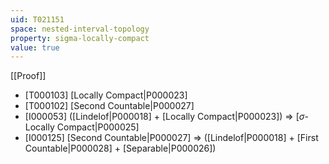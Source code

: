 ```yaml
---
uid: T021151
space: nested-interval-topology
property: sigma-locally-compact
value: true
---
```

[[Proof]]

* [T000103] [Locally Compact|P000023]
* [T000102] [Second Countable|P000027]
* [I000053] ([Lindelof|P000018] + [Locally Compact|P000023]) => [$\sigma$-Locally Compact|P000025]
* [I000125] [Second Countable|P000027] => ([Lindelof|P000018] + [First Countable|P000028] + [Separable|P000026])

